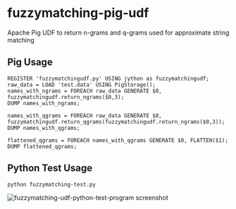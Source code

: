 # fuzzymatching-pig-udf

Apache Pig UDF to return n-grams and q-grams used for approximate string matching

## Pig Usage

	REGISTER 'fuzzymatchingudf.py' USING jython as fuzzymatchingudf;
	raw_data = LOAD 'test.data' USING PigStorage();
	names_with_ngrams = FOREACH raw_data GENERATE $0, fuzzymatchingudf.return_ngrams($0,3);
	DUMP names_with_ngrams;
	
	names_with_qgrams = FOREACH raw_data GENERATE $0, fuzzymatchingudf.return_qgrams(fuzzymatchingudf.return_ngrams($0,3));
	DUMP names_with_qgrams;
	
	flattened_qgrams = FOREACH names_with_qgrams GENERATE $0, FLATTEN($1);
	DUMP flattened_qgrams;

## Python Test Usage

	python fuzzymatching-test.py
	
![fuzzymatching-udf-python-test-program screenshot](http://avensolutions.com/images/fuzzymatching-udf-python-test-program.png)	